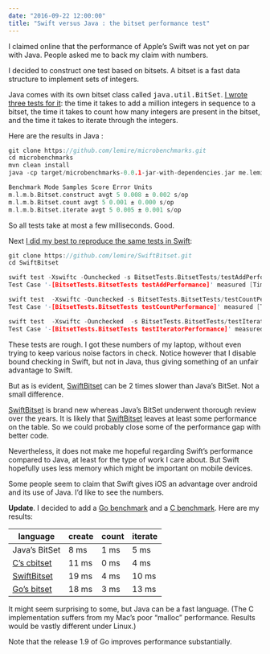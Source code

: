 ```yaml
---
date: "2016-09-22 12:00:00"
title: "Swift versus Java : the bitset performance test"
---
```




I claimed online that the performance of Apple&rsquo;s Swift was not yet on par with Java. People asked me to back my claim with numbers.

I decided to construct one test based on bitsets. A bitset is a fast data structure to implement sets of integers.

Java comes with its own bitset class called <tt>java.util.BitSet</tt>. [I wrote three tests for it](https://github.com/lemire/microbenchmarks/blob/master/src/main/java/me/lemire/microbenchmarks/bitset/Bitset.java): the time it takes to add a million integers in sequence to a bitset, the time it takes to count how many integers are present in the bitset, and the time it takes to iterate through the integers.

Here are the results in Java :
```C
git clone https://github.com/lemire/microbenchmarks.git
cd microbenchmarks
mvn clean install
java -cp target/microbenchmarks-0.0.1-jar-with-dependencies.jar me.lemire.microbenchmarks.bitset.Bitset

Benchmark Mode Samples Score Error Units
m.l.m.b.Bitset.construct avgt 5 0.008 ± 0.002 s/op
m.l.m.b.Bitset.count avgt 5 0.001 ± 0.000 s/op
m.l.m.b.Bitset.iterate avgt 5 0.005 ± 0.001 s/op
```


So all tests take at most a few milliseconds. Good.

Next [I did my best to reproduce the same tests in Swift](https://github.com/lemire/SwiftBitset/blob/master/Tests/BitsetTests/BitsetTests.swift):
```C
git clone https://github.com/lemire/SwiftBitset.git
cd SwiftBitset

swift test -Xswiftc -Ounchecked -s BitsetTests.BitsetTests/testAddPerformance
Test Case '-[BitsetTests.BitsetTests testAddPerformance]' measured [Time, seconds] average: 0.019

swift test  -Xswiftc -Ounchecked -s BitsetTests.BitsetTests/testCountPerformance
Test Case '-[BitsetTests.BitsetTests testCountPerformance]' measured [Time, seconds] average: 0.004

swift test  -Xswiftc -Ounchecked  -s BitsetTests.BitsetTests/testIteratorPerformance
Test Case '-[BitsetTests.BitsetTests testIteratorPerformance]' measured [Time, seconds] average: 0.010
```


These tests are rough. I got these numbers of my laptop, without even trying to keep various noise factors in check. Notice however that I disable bound checking in Swift, but not in Java, thus giving something of an unfair advantage to Swift.

But as is evident, [SwiftBitset](https://github.com/lemire/SwiftBitset) can be 2 times slower than Java&rsquo;s BitSet. Not a small difference.

[SwiftBitset](https://github.com/lemire/SwiftBitset) is brand new whereas Java&rsquo;s BitSet underwent thorough review over the years. It is likely that [SwiftBitset](https://github.com/lemire/SwiftBitset) leaves at least some performance on the table. So we could probably close some of the performance gap with better code.

Nevertheless, it does not make me hopeful regarding Swift&rsquo;s performance compared to Java, at least for the type of work I care about. But Swift hopefully uses less memory which might be important on mobile devices.

Some people seem to claim that Swift gives iOS an advantage over android and its use of Java. I&rsquo;d like to see the numbers.

__Update__. I decided to add a [Go benchmark](https://github.com/willf/bitset) and a [C benchmark](https://github.com/lemire/cbitset/blob/master/benchmarks/lemirebenchmark.c). Here are my results:

language                 |create                   |count                    |iterate                  |
-------------------------|-------------------------|-------------------------|-------------------------|
Java&rsquo;s BitSet      |8 ms                     |1 ms                     |5 ms                     |
[C&rsquo;s cbitset](https://github.com/lemire/cbitset) |11 ms                    |0 ms                     |4 ms                     |
[SwiftBitset](https://github.com/lemire/SwiftBitset) |19 ms                    |4 ms                     |10 ms                    |
[Go&rsquo;s bitset](https://github.com/willf/bitset) |18 ms                    |3 ms                     |13 ms                    |


It might seem surprising to some, but Java can be a fast language. (The C implementation suffers from my Mac&rsquo;s poor &ldquo;malloc&rdquo; performance. Results would be vastly different under Linux.)

Note that the release 1.9 of Go improves performance substantially.

